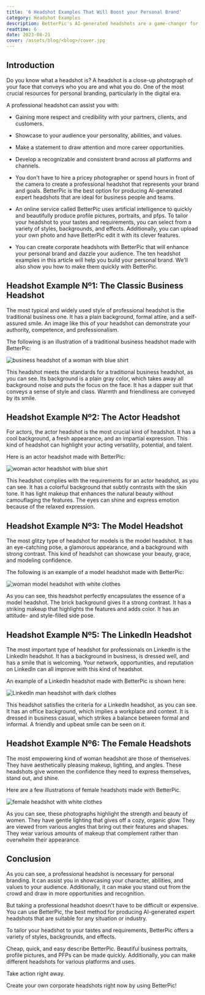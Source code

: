 ```yaml
---
title: '6 Headshot Examples That Will Boost your Personal Brand'
category: Headshot Examples
description: BetterPic's AI-generated headshots are a game-changer for personal branding. Create stunning headshots for any industry or platform with ease.
readtime: 6
date: 2023-08-21
cover: /assets/blog/<blog>/cover.jpg
---
```

## Introduction
Do you know what a headshot is? A headshot is a close-up photograph of your face that conveys who you are and what you do. One of the most crucial resources for personal branding, particularly in the digital era.

A professional headshot can assist you with:

- Gaining more respect and credibility with your partners, clients, and customers.

- Showcase to your audience your personality, abilities, and values.

- Make a statement to draw attention and more career opportunities.

- Develop a recognizable and consistent brand across all platforms and channels.

- You don't have to hire a pricey photographer or spend hours in front of the camera to create a professional headshot that represents your brand and goals. BetterPic is the best option for producing AI-generated expert headshots that are ideal for business people and teams.

- An online service called BetterPic uses artificial intelligence to quickly and beautifully produce profile pictures, portraits, and pfps. To tailor your headshot to your tastes and requirements, you can select from a variety of styles, backgrounds, and effects. Additionally, you can upload your own photo and have BetterPic edit it with its clever features.

- You can create corporate headshots with BetterPic that will enhance your personal brand and dazzle your audience. The ten headshot examples in this article will help you build your personal brand. We'll also show you how to make them quickly with BetterPic.

## Headshot Example Nº1: The Classic Business Headshot
The most typical and widely used style of professional headshot is the traditional business one. It has a plain background, formal attire, and a self-assured smile. An image like this of your headshot can demonstrate your authority, competence, and professionalism.

The following is an illustration of a traditional business headshot made with BetterPic:

![business headshot of a woman with blue shirt](https://www.betterpic.io/_vercel/image?url=/assets/blog/media/model-examples-1/betterpic-generated-headshot-258.jpg&w=768&q=70)

This headshot meets the standards for a traditional business headshot, as you can see. Its background is a plain gray color, which takes away all background noise and puts the focus on the face. It has a dapper suit that conveys a sense of style and class. Warmth and friendliness are conveyed by its smile.

## Headshot Example Nº2: The Actor Headshot
For actors, the actor headshot is the most crucial kind of headshot. It has a cool background, a fresh appearance, and an impartial expression. This kind of headshot can highlight your acting versatility, potential, and talent.

Here is an actor headshot made with BetterPic:

![woman actor headshot with blue shirt](https://www.betterpic.io/_vercel/image?url=/assets/blog/media/model-examples-1/betterpic-generated-headshot-611.jpg&w=768&q=70)

This headshot complies with the requirements for an actor headshot, as you can see. It has a colorful background that subtly contrasts with the skin tone. It has light makeup that enhances the natural beauty without camouflaging the features. The eyes can shine and express emotion because of the relaxed expression.

## Headshot Example Nº3: The Model Headshot
The most glitzy type of headshot for models is the model headshot. It has an eye-catching pose, a glamorous appearance, and a background with strong contrast. This kind of headshot can showcase your beauty, grace, and modeling confidence.

The following is an example of a model headshot made with BetterPic:

![woman model headshot with white clothes](https://www.betterpic.io/_vercel/image?url=/assets/blog/media/model-examples-1/betterpic-generated-headshot-496.jpg&w=768&q=70)

As you can see, this headshot perfectly encapsulates the essence of a model headshot. The brick background gives it a strong contrast. It has a striking makeup that highlights the features and adds color. It has an attitude- and style-filled side pose.

## Headshot Example Nº5: The LinkedIn Headshot
The most important type of headshot for professionals on LinkedIn is the LinkedIn headshot. It has a background in business, is dressed well, and has a smile that is welcoming. Your network, opportunities, and reputation on LinkedIn can all improve with this kind of headshot.

An example of a LinkedIn headshot made with BetterPic is shown here:

![LinkedIn man headshot with dark clothes](https://www.betterpic.io/_vercel/image?url=/assets/blog/media/model-examples-1/betterpic-generated-headshot-96.jpg&w=768&q=70)

This headshot satisfies the criteria for a LinkedIn headshot, as you can see. It has an office background, which implies a workplace and context. It is dressed in business casual, which strikes a balance between formal and informal. A friendly and upbeat smile can be seen on it.

## Headshot Example Nº6: The Female Headshots
The most empowering kind of woman headshot are those of themselves. They have aesthetically pleasing makeup, lighting, and angles. These headshots give women the confidence they need to express themselves, stand out, and shine.

Here are a few illustrations of female headshots made with BetterPic.

![female headshot with white clothes](https://www.betterpic.io/_vercel/image?url=/assets/blog/media/model-examples-1/betterpic-generated-headshot-451.jpg&w=768&q=70)

As you can see, these photographs highlight the strength and beauty of women. They have gentle lighting that gives off a cozy, organic glow. They are viewed from various angles that bring out their features and shapes. They wear various amounts of makeup that complement rather than overwhelm their appearance.

## Conclusion
As you can see, a professional headshot is necessary for personal branding. It can assist you in showcasing your character, abilities, and values to your audience. Additionally, it can make you stand out from the crowd and draw in more opportunities and recognition.

But taking a professional headshot doesn't have to be difficult or expensive. You can use BetterPic, the best method for producing AI-generated expert headshots that are suitable for any situation or industry.

To tailor your headshot to your tastes and requirements, BetterPic offers a variety of styles, backgrounds, and effects.

Cheap, quick, and easy describe BetterPic. Beautiful business portraits, profile pictures, and PFPs can be made quickly. Additionally, you can make different headshots for various platforms and uses.

Take action right away.

Create your own corporate headshots right now by using BetterPic!
